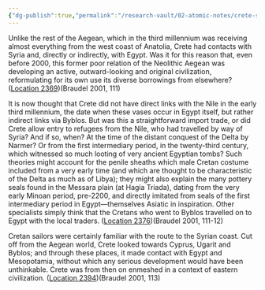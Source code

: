 ```yaml
---
{"dg-publish":true,"permalink":"/research-vault/02-atomic-notes/crete-s-connection-to-egypt-and-other-cultures-gave-it-a-developmental-edge/"}
---
```


Unlike the rest of the Aegean, which in the third millennium was receiving almost everything from the west coast of Anatolia, Crete had contacts with Syria and, directly or indirectly, with Egypt. Was it for this reason that, even before 2000, this former poor relation of the Neolithic Aegean was developing an active, outward-looking and original civilization, reformulating for its own use its diverse borrowings from elsewhere? ([Location 2369](https://readwise.io/to_kindle?action=open&asin=B004FEFSCC&location=2369))(Braudel 2001, 111)

It is now thought that Crete did not have direct links with the Nile in the early third millennium, the date when these vases occur in Egypt itself, but rather indirect links via Byblos. But was this a straightforward import trade, or did Crete allow entry to refugees from the Nile, who had travelled by way of Syria? And if so, when? At the time of the distant conquest of the Delta by Narmer? Or from the first intermediary period, in the twenty-third century, which witnessed so much looting of very ancient Egyptian tombs? Such theories might account for the penile sheaths which male Cretan costume included from a very early time (and which are thought to be characteristic of the Delta as much as of Libya); they might also explain the many pottery seals found in the Messara plain (at Hagia Triada), dating from the very early Minoan period, pre-2200, and directly imitated from seals of the first intermediary period in Egypt—themselves Asiatic in inspiration. Other specialists simply think that the Cretans who went to Byblos travelled on to Egypt with the local traders. ([Location 2376](https://readwise.io/to_kindle?action=open&asin=B004FEFSCC&location=2376))(Braudel 2001, 111-12)

Cretan sailors were certainly familiar with the route to the Syrian coast. Cut off from the Aegean world, Crete looked towards Cyprus, Ugarit and Byblos; and through these places, it made contact with Egypt and Mesopotamia, without which any serious development would have been unthinkable. Crete was from then on enmeshed in a context of eastern civilization. ([Location 2394](https://readwise.io/to_kindle?action=open&asin=B004FEFSCC&location=2394))(Braudel 2001, 113)